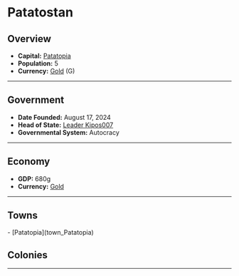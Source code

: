 <!--UNDEDITED FILE, remove this entire line if this file has been edited!-->
# <!--NAME-->Patatostan<!--NAME-->

## Overview

- **Capital:** <!--CAPITAL_LINK-->[Patatopia](Patatopia_town)<!--CAPITAL_LINK-->
- **Population:** <!--POPULATION-->5<!--POPULATION-->
- **Currency:** <!--CURRENCY_LINK-->[Gold](Gold_currency)<!--CURRENCY_LINK--> (<!--CURRENCY_ABV-->G<!--CURRENCY_ABV-->)

---

## Government

- **Date Founded:** <!--FOUNDED-->August 17, 2024<!--FOUNDED-->
- **Head of State:** <!--LEADER_TITLE_LINK-->[Leader Kipos007](Kipos007_user)<!--LEADER_TITLE_LINK-->
- **Governmental System:** <!--GOVERNMENT-->Autocracy<!--GOVERNMENT-->

---

## Economy

- **GDP:** <!--GDP-->680g<!--GDP-->
- **Currency:** <!--CURRENCY_LINK-->[Gold](Gold_currency)<!--CURRENCY_LINK-->

---

## Towns

<!--TOWNS-->- [Patatopia](town_Patatopia)<!--TOWNS-->

## Colonies

<!--COLONIES--><!--COLONIES-->

---